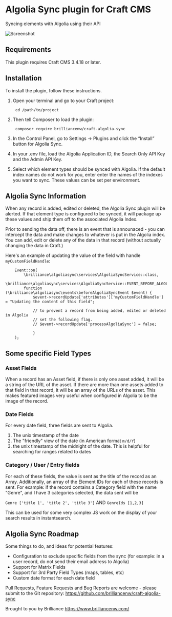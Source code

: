 # Algolia Sync plugin for Craft CMS

Syncing elements with Algolia using their API

![Screenshot](./docs/img/algolia-sync-banner.jpg)

## Requirements

This plugin requires Craft CMS 3.4.18 or later.

## Installation

To install the plugin, follow these instructions.

1. Open your terminal and go to your Craft project:

        cd /path/to/project

2. Then tell Composer to load the plugin:

        composer require brilliancenw/craft-algolia-sync

3. In the Control Panel, go to Settings → Plugins and click the “Install” button for Algolia Sync.

4. In your .env file, load the Algolia Application ID, the Search Only API Key and the Admin API Key.

5. Select which element types should be synced with Algolia. If the default index names do not work for you, enter
   enter the names of the indexes you want to sync.  These values can be set per environment.

## Algolia Sync Information

When any record is added, edited or deleted, the Algolia Sync plugin will be alerted.  If that element type is
configured to be synced, it will package up these values and ship them off to the associated Algolia Index.

Prior to sending the data off, there is an event that is announaced - you can intercept the data and make changes
to whatever is put in the Algolia index.  You can add, edit or delete any of the data in that record (without actually
changing the data in Craft.)

Here's an example of updating the value of the field with handle `myCustomFieldHandle`:

        Event::on(
            \brilliance\algoliasync\services\AlgoliaSyncService::class,
            \brilliance\algoliasync\services\AlgoliaSyncService::EVENT_BEFORE_ALGOLIA_SYNC,
            function (\brilliance\algoliasync\events\beforeAlgoliaSyncEvent $event) {
                $event->recordUpdate['attributes']['myCustomFieldHandle'] = "Updating the content of this field";

                // to prevent a record from being added, edited or deleted in Algolia
                // set the following flag.
                // $event->recordUpdate['processAlgoliaSync'] = false;
                
                }
        );

## Some specific Field Types

### Asset Fields
When a record has an Asset field, if there is only one asset added, it will be a string of the URL of the asset.
If there are more than one assets added to that field in that record, it will be an array of the URLs of the asset.
This makes featured images very useful when configured in Algolia to be the image of the record.

### Date Fields
For every date field, three fields are sent to Algolia.
1. The unix timestamp of the date
2. The "friendly" view of the date (in American format `m/d/Y`)
3. the unix timestamp of the midnight of the date.  This is helpful for searching for ranges related to dates

### Category / User / Entry fields
For each of these fields, the value is sent as the title of the record as an Array.  Additionally, an array
of the Element IDs for each of these records is sent.
For example:
if the record contains a Category field with the name "Genre", and I have 3 categories selected,
the data sent will be

`Genre ['title 1', 'title 2', 'title 3']`
AND
`GenreIds [1,2,3]`

This can be used for some very complex JS work on the display of your search results in instantsearch.



## Algolia Sync Roadmap

Some things to do, and ideas for potential features:

- Configuration to exclude specific fields from the sync (for example: in a user record, do not send their email
  address to Algolia)
- Support for Matrix Fields
- Support for 3rd Party Field Types (maps, tables, etc)
- Custom date format for each date field

Pull Requests, Feature Requests and Bug Reports are welcome - please submit to the Git repository:
https://github.com/brilliancenw/craft-algolia-sync

Brought to you by Brilliance https://www.brilliancenw.com/
